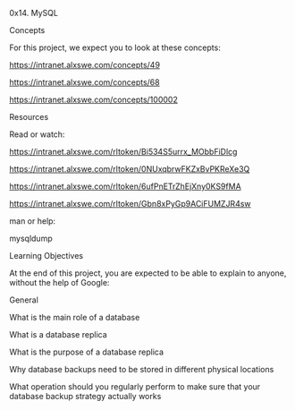 0x14. MySQL

Concepts

For this project, we expect you to look at these concepts:

https://intranet.alxswe.com/concepts/49

https://intranet.alxswe.com/concepts/68

https://intranet.alxswe.com/concepts/100002

Resources

Read or watch:

https://intranet.alxswe.com/rltoken/Bi534S5urrx_MObbFiDlcg

https://intranet.alxswe.com/rltoken/0NUxqbrwFKZxBvPKReXe3Q

https://intranet.alxswe.com/rltoken/6ufPnETrZhEjXny0KS9fMA

https://intranet.alxswe.com/rltoken/Gbn8xPyGp9ACiFUMZJR4sw

man or help:

mysqldump

Learning Objectives

At the end of this project, you are expected to be able to explain to anyone, without the help of Google:

General

What is the main role of a database

What is a database replica

What is the purpose of a database replica

Why database backups need to be stored in different physical locations

What operation should you regularly perform to make sure that your database backup strategy actually works
